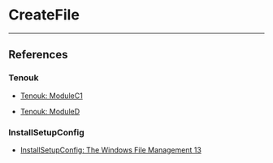 # CreateFile

---
## References

### Tenouk

- [Tenouk: ModuleC1](https://www.tenouk.com/ModuleC1.html)

- [Tenouk: ModuleD](https://www.tenouk.com/ModuleD.html)

### InstallSetupConfig

- [InstallSetupConfig: The Windows File Management 13](https://www.installsetupconfig.com/win32programming/windowsfileapis4_12.html)